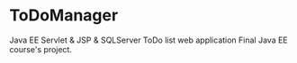 # ToDoManager
Java EE Servlet &amp; JSP &amp; SQLServer ToDo list web application
Final Java EE course's project. 
